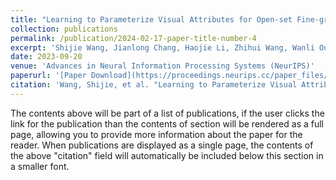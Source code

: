 ```yaml
---
title: "Learning to Parameterize Visual Attributes for Open-set Fine-grained Retrieval"
collection: publications
permalink: /publication/2024-02-17-paper-title-number-4
excerpt: 'Shijie Wang, Jianlong Chang, Haojie Li, Zhihui Wang, Wanli Ouyang, Qi Tian'
date: 2023-09-20
venue: 'Advances in Neural Information Processing Systems (NeurIPS)'
paperurl: '[Paper Download](https://proceedings.neurips.cc/paper_files/paper/2023/hash/cc19e4ffde5540ac3fcda240e6d975cb-Abstract-Conference.html)'
citation: 'Wang, Shijie, et al. "Learning to Parameterize Visual Attributes for Open-set Fine-grained Retrieval." Advances in Neural Information Processing Systems 36 (2024).'
---
```


The contents above will be part of a list of publications, if the user clicks the link for the publication than the contents of section will be rendered as a full page, allowing you to provide more information about the paper for the reader. When publications are displayed as a single page, the contents of the above "citation" field will automatically be included below this section in a smaller font.
